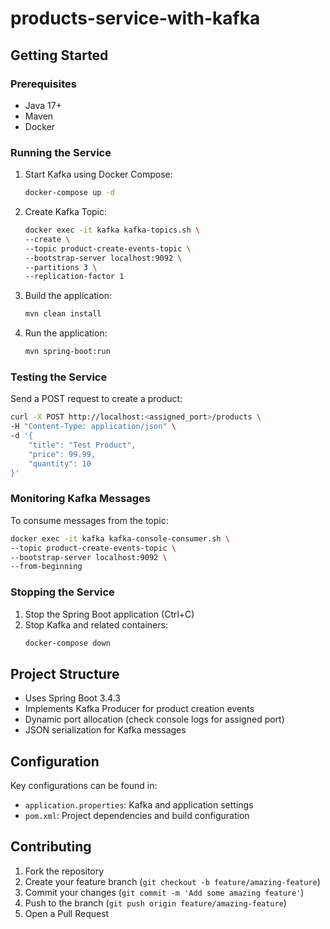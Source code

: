 # products-service-with-kafka

## Getting Started

### Prerequisites
- Java 17+
- Maven
- Docker

### Running the Service

1. Start Kafka using Docker Compose:
   ```bash
   docker-compose up -d
   ```

2. Create Kafka Topic:
   ```bash
   docker exec -it kafka kafka-topics.sh \
   --create \
   --topic product-create-events-topic \
   --bootstrap-server localhost:9092 \
   --partitions 3 \
   --replication-factor 1
   ```

3. Build the application:
   ```bash
   mvn clean install
   ```

4. Run the application:
   ```bash
   mvn spring-boot:run
   ```

### Testing the Service

Send a POST request to create a product:
```bash
curl -X POST http://localhost:<assigned_port>/products \
-H "Content-Type: application/json" \
-d '{
    "title": "Test Product",
    "price": 99.99,
    "quantity": 10
}'
```

### Monitoring Kafka Messages

To consume messages from the topic:
```bash
docker exec -it kafka kafka-console-consumer.sh \
--topic product-create-events-topic \
--bootstrap-server localhost:9092 \
--from-beginning
```

### Stopping the Service

1. Stop the Spring Boot application (Ctrl+C)
2. Stop Kafka and related containers:
   ```bash
   docker-compose down
   ```

## Project Structure

- Uses Spring Boot 3.4.3
- Implements Kafka Producer for product creation events
- Dynamic port allocation (check console logs for assigned port)
- JSON serialization for Kafka messages

## Configuration

Key configurations can be found in:
- `application.properties`: Kafka and application settings
- `pom.xml`: Project dependencies and build configuration

## Contributing

1. Fork the repository
2. Create your feature branch (`git checkout -b feature/amazing-feature`)
3. Commit your changes (`git commit -m 'Add some amazing feature'`)
4. Push to the branch (`git push origin feature/amazing-feature`)
5. Open a Pull Request